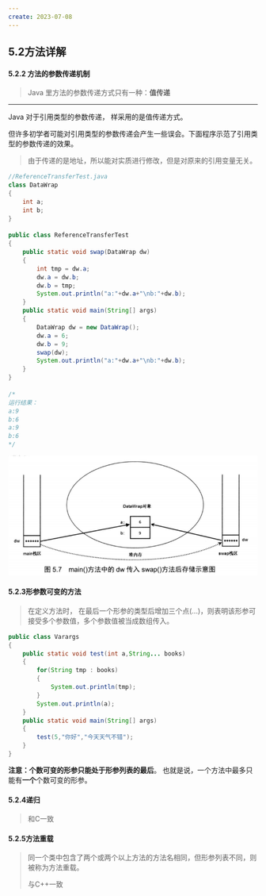 ```yaml
---
create: 2023-07-08
---
```

## 5.2方法详解

#### 5.2.2 方法的参数传递机制

>Java 里方法的参数传递方式只有一种：**值传递**

---

Java 对于引用类型的参数传递， 样采用的是值传递方式。

但许多初学者可能对引用类型的参数传递会产生一些误会。下面程序示范了引用类型的参数传递的效果。

> 由于传递的是地址，所以能对实质进行修改，但是对原来的引用变量无关。

```java
//ReferenceTransferTest.java
class DataWrap
{
    int a;
    int b;
}

public class ReferenceTransferTest
{
    public static void swap(DataWrap dw)
    {
        int tmp = dw.a;
        dw.a = dw.b;
        dw.b = tmp;
        System.out.println("a:"+dw.a+"\nb:"+dw.b);
    }
    public static void main(String[] args)
    {
        DataWrap dw = new DataWrap();
        dw.a = 6;
        dw.b = 9;
        swap(dw);
        System.out.println("a:"+dw.a+"\nb:"+dw.b);
    }
}

/*
运行结果：
a:9
b:6
a:9
b:6
*/
```

![](picture/main传参进swap示意图.png)

#### 5.2.3形参数可变的方法

>在定义方法时， 在最后一个形参的类型后增加三个点(...)，则表明该形参可 接受多个参数值，多个参数值被当成数组传入。

```java
public class Varargs
{
    public static void test(int a,String... books)
    {
        for(String tmp : books)
        {
            System.out.println(tmp);
        }
        System.out.println(a);
    }
    public static void main(String[] args)
    {
        test(5,"你好","今天天气不错");
    }
}
```

**注意：**个数可变的形参只能处于形参列表的**最后**。 也就是说，一个方法中最多只能有**一个**个数可变的形参。

#### 5.2.4递归

> 和C一致

#### 5.2.5方法重载

>同一个类中包含了两个或两个以上方法的方法名相同，但形参列表不同，则被称为方法重载。
>
>与C++一致


